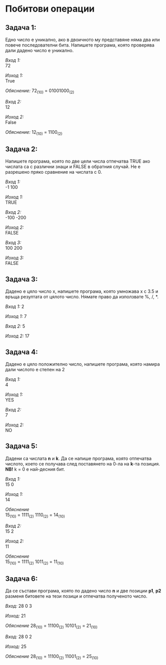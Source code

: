 # Побитови операции

## Задача 1:
Едно число е уникално, ако в двоичното му представяне няма два или повече последователни бита. Напишете програма, която проверява дали дадено число е уникално.

*Вход 1:*  
72  

*Изход 1:*     
True    

*Обяснение:* 72<sub>(10)</sub> = 01001000<sub>(2)</sub>     

*Вход 2:*  
12  
    
*Изход 2:*     
False    

*Обяснение:* 12<sub>(10)</sub> = 1100<sub>(2)</sub>     


## Задача 2:
Напишете програма, която по две цели числа отпечатва TRUE ако числата са с различни знаци и FALSE в обратния случай. Не е разрешено пряко сравнение на числата с 0.

*Вход 1:*     
-1 100  

*Изход 1:*    
TRUE    

*Вход 2:*     
-100 -200   

*Изход 2:*    
FALSE   

*Вход 3:*     
100 200     

*Изход 3:*    
FALSE   

## Задача 3:
Дадено е цяло число x, напишете програма, която умножава x с 3.5 и връща резултата от цялото число. Нямате право да използвате %, /, *.

*Вход 1:*
2

*Изход 1:*
7

*Вход 2:*
5

*Изход 2:*
17

## Задача 4:
Дадено е цяло положително число, напишете програма, която намира дали числото е степен на 2

*Вход 1:*     
4

*Изход 1:*    
YES

*Вход 2:*     
7

*Изход 2:*    
NO

## Задача 5: 
Дадени са числата **n** и **k**. Да се напише програма, която отпечатва числото, което се получава след поставянето на 0-ла на **k**-та позиция.
**NB!** k = 0 е най-десния бит.

*Вход 1:*      
15 0    

*Изход 1:*        
14  

*Обяснение*     
15<sub>(10)</sub> = 1111<sub>(2)</sub>
1110<sub>(2)</sub> = 14<sub>(10)</sub>

*Вход 2:*      
15 2    

*Изход 2:*        
11  

*Обяснение*     
15<sub>(10)</sub> = 1111<sub>(2)</sub>
1011<sub>(2)</sub> = 11<sub>(10)</sub>

## Задача 6:
Да се състави програма, която по дадено число **n** и две позиции **p1**, **p2** разменя битовете на тези позици и отпечатва полученото число.

*Вход:*
28 0 3

*Изход:*
21

*Обяснение*
28<sub>(10)</sub> = 11100<sub>(2)</sub>
10101<sub>(2)</sub> = 21<sub>(10)</sub>

*Вход:*
28 0 2

*Изход:*
25

*Обяснение*
28<sub>(10)</sub> = 11100<sub>(2)</sub>
11001<sub>(2)</sub> = 25<sub>(10)</sub>

